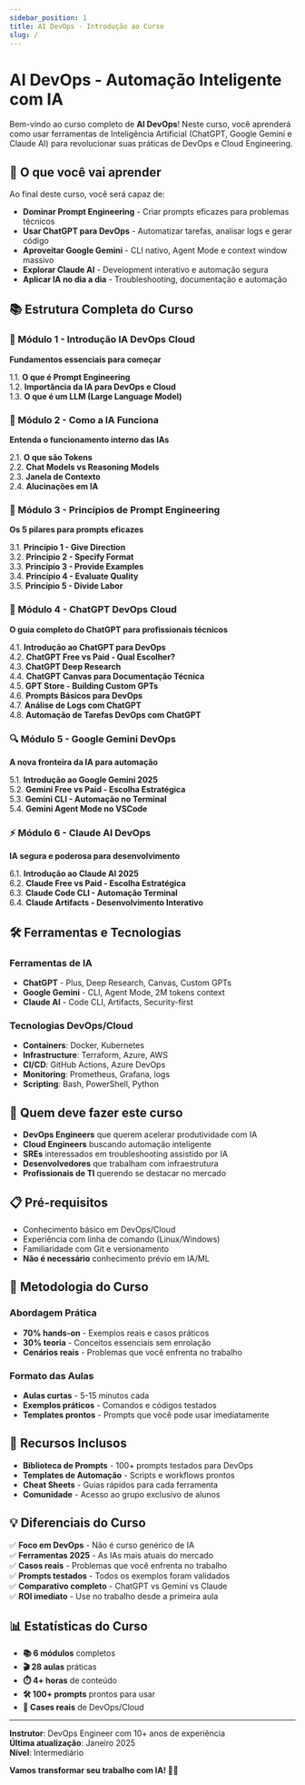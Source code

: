 ```yaml
---
sidebar_position: 1
title: AI DevOps - Introdução ao Curso
slug: /
---
```


# AI DevOps - Automação Inteligente com IA

Bem-vindo ao curso completo de **AI DevOps**! Neste curso, você aprenderá como usar ferramentas de Inteligência Artificial (ChatGPT, Google Gemini e Claude AI) para revolucionar suas práticas de DevOps e Cloud Engineering.

## 🎯 O que você vai aprender

Ao final deste curso, você será capaz de:

- **Dominar Prompt Engineering** - Criar prompts eficazes para problemas técnicos
- **Usar ChatGPT para DevOps** - Automatizar tarefas, analisar logs e gerar código
- **Aproveitar Google Gemini** - CLI nativo, Agent Mode e context window massivo
- **Explorar Claude AI** - Development interativo e automação segura
- **Aplicar IA no dia a dia** - Troubleshooting, documentação e automação

## 📚 Estrutura Completa do Curso

### 🚀 Módulo 1 - Introdução IA DevOps Cloud
**Fundamentos essenciais para começar**

1.1. **O que é Prompt Engineering**  
1.2. **Importância da IA para DevOps e Cloud**  
1.3. **O que é um LLM (Large Language Model)**

### 🧠 Módulo 2 - Como a IA Funciona  
**Entenda o funcionamento interno das IAs**

2.1. **O que são Tokens**  
2.2. **Chat Models vs Reasoning Models**  
2.3. **Janela de Contexto**  
2.4. **Alucinações em IA**

### 📝 Módulo 3 - Princípios de Prompt Engineering
**Os 5 pilares para prompts eficazes**

3.1. **Princípio 1 - Give Direction**  
3.2. **Princípio 2 - Specify Format**  
3.3. **Princípio 3 - Provide Examples**  
3.4. **Princípio 4 - Evaluate Quality**  
3.5. **Princípio 5 - Divide Labor**

### 🤖 Módulo 4 - ChatGPT DevOps Cloud
**O guia completo do ChatGPT para profissionais técnicos**

4.1. **Introdução ao ChatGPT para DevOps**  
4.2. **ChatGPT Free vs Paid - Qual Escolher?**  
4.3. **ChatGPT Deep Research**  
4.4. **ChatGPT Canvas para Documentação Técnica**  
4.5. **GPT Store - Building Custom GPTs**  
4.6. **Prompts Básicos para DevOps**  
4.7. **Análise de Logs com ChatGPT**  
4.8. **Automação de Tarefas DevOps com ChatGPT**

### 🔍 Módulo 5 - Google Gemini DevOps
**A nova fronteira da IA para automação**

5.1. **Introdução ao Google Gemini 2025**  
5.2. **Gemini Free vs Paid - Escolha Estratégica**  
5.3. **Gemini CLI - Automação no Terminal**  
5.4. **Gemini Agent Mode no VSCode**

### ⚡ Módulo 6 - Claude AI DevOps
**IA segura e poderosa para desenvolvimento**

6.1. **Introdução ao Claude AI 2025**  
6.2. **Claude Free vs Paid - Escolha Estratégica**  
6.3. **Claude Code CLI - Automação Terminal**  
6.4. **Claude Artifacts - Desenvolvimento Interativo**

## 🛠️ Ferramentas e Tecnologias

### Ferramentas de IA
- **ChatGPT** - Plus, Deep Research, Canvas, Custom GPTs
- **Google Gemini** - CLI, Agent Mode, 2M tokens context
- **Claude AI** - Code CLI, Artifacts, Security-first

### Tecnologias DevOps/Cloud
- **Containers**: Docker, Kubernetes
- **Infrastructure**: Terraform, Azure, AWS
- **CI/CD**: GitHub Actions, Azure DevOps
- **Monitoring**: Prometheus, Grafana, logs
- **Scripting**: Bash, PowerShell, Python

## 🎯 Quem deve fazer este curso

- **DevOps Engineers** que querem acelerar produtividade com IA
- **Cloud Engineers** buscando automação inteligente
- **SREs** interessados em troubleshooting assistido por IA
- **Desenvolvedores** que trabalham com infraestrutura
- **Profissionais de TI** querendo se destacar no mercado

## 📋 Pré-requisitos

- Conhecimento básico em DevOps/Cloud
- Experiência com linha de comando (Linux/Windows)
- Familiaridade com Git e versionamento
- **Não é necessário** conhecimento prévio em IA/ML

## 🚀 Metodologia do Curso

### Abordagem Prática
- **70% hands-on** - Exemplos reais e casos práticos
- **30% teoria** - Conceitos essenciais sem enrolação
- **Cenários reais** - Problemas que você enfrenta no trabalho

### Formato das Aulas
- **Aulas curtas** - 5-15 minutos cada
- **Exemplos práticos** - Comandos e códigos testados
- **Templates prontos** - Prompts que você pode usar imediatamente

## 🎁 Recursos Inclusos

- **Biblioteca de Prompts** - 100+ prompts testados para DevOps
- **Templates de Automação** - Scripts e workflows prontos
- **Cheat Sheets** - Guias rápidos para cada ferramenta
- **Comunidade** - Acesso ao grupo exclusivo de alunos

## 💡 Diferenciais do Curso

✅ **Foco em DevOps** - Não é curso genérico de IA  
✅ **Ferramentas 2025** - As IAs mais atuais do mercado  
✅ **Casos reais** - Problemas que você enfrenta no trabalho  
✅ **Prompts testados** - Todos os exemplos foram validados  
✅ **Comparativo completo** - ChatGPT vs Gemini vs Claude  
✅ **ROI imediato** - Use no trabalho desde a primeira aula  

## 📊 Estatísticas do Curso

- **📚 6 módulos** completos
- **🎬 28 aulas** práticas  
- **⏱️ 4+ horas** de conteúdo
- **🛠️ 100+ prompts** prontos para usar
- **💼 Cases reais** de DevOps/Cloud

---

**Instrutor**: DevOps Engineer com 10+ anos de experiência  
**Última atualização**: Janeiro 2025  
**Nível**: Intermediário  

**Vamos transformar seu trabalho com IA! 🤖✨**